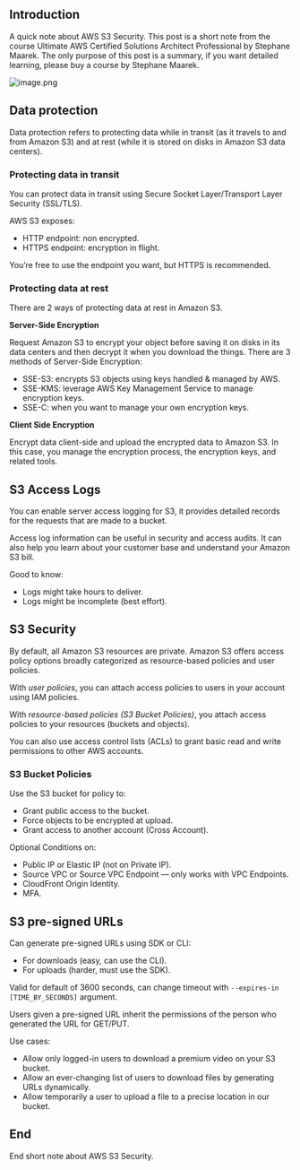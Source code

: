 ## Introduction
A quick note about AWS S3 Security. This post is a short note from the course Ultimate AWS Certified Solutions Architect Professional by Stephane Maarek. The only purpose of this post is a summary, if you want detailed learning, please buy a course by Stephane Maarek.

![image.png](https://images.viblo.asia/4807c3df-081e-4161-9385-4c92561af538.png)

## Data protection
Data protection refers to protecting data while in transit (as it travels to and from Amazon S3) and at rest (while it is stored on disks in Amazon S3 data centers).

### Protecting data in transit
You can protect data in transit using Secure Socket Layer/Transport Layer Security (SSL/TLS).

AWS S3 exposes:
+ HTTP endpoint: non encrypted.
+ HTTPS endpoint: encryption in flight.

You’re free to use the endpoint you want, but HTTPS is recommended.

### Protecting data at rest
There are 2 ways of protecting data at rest in Amazon S3.

**Server-Side Encryption**

Request Amazon S3 to encrypt your object before saving it on disks in its data centers and then decrypt it when you download the things. There are 3 methods of Server-Side Encryption:
+ SSE-S3: encrypts S3 objects using keys handled & managed by AWS.
+ SSE-KMS: leverage AWS Key Management Service to manage encryption keys.
+ SSE-C: when you want to manage your own encryption keys.

**Client Side Encryption**

Encrypt data client-side and upload the encrypted data to Amazon S3. In this case, you manage the encryption process, the encryption keys, and related tools.

## S3 Access Logs
You can enable server access logging for S3, it provides detailed records for the requests that are made to a bucket.

Access log information can be useful in security and access audits. It can also help you learn about your customer base and understand your Amazon S3 bill.

Good to know:
+ Logs might take hours to deliver.
+ Logs might be incomplete (best effort).

## S3 Security
By default, all Amazon S3 resources are private. Amazon S3 offers access policy options broadly categorized as resource-based policies and user policies.

With *user policies*, you can attach access policies to users in your account using IAM policies.

With *resource-based policies (S3 Bucket Policies)*, you attach access policies to your resources (buckets and objects).

You can also use access control lists (ACLs) to grant basic read and write permissions to other AWS accounts.

### S3 Bucket Policies
Use the S3 bucket for policy to:
+ Grant public access to the bucket.
+ Force objects to be encrypted at upload.
+ Grant access to another account (Cross Account).

Optional Conditions on:
+ Public IP or Elastic IP (not on Private IP).
+ Source VPC or Source VPC Endpoint — only works with VPC Endpoints.
+ CloudFront Origin Identity.
+ MFA.

## S3 pre-signed URLs
Can generate pre-signed URLs using SDK or CLI:
+ For downloads (easy, can use the CLI).
+ For uploads (harder, must use the SDK).

Valid for default of 3600 seconds, can change timeout with `--expires-in [TIME_BY_SECONDS]` argument.

Users given a pre-signed URL inherit the permissions of the person who generated the URL for GET/PUT.

Use cases:
+ Allow only logged-in users to download a premium video on your S3 bucket.
+ Allow an ever-changing list of users to download files by generating URLs dynamically.
+ Allow temporarily a user to upload a file to a precise location in our bucket.

## End
End short note about AWS S3 Security.